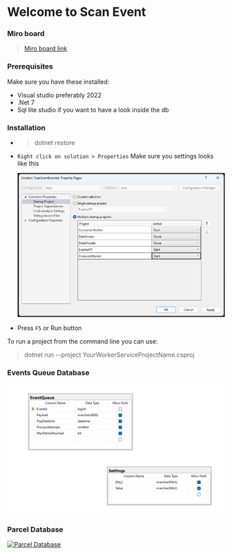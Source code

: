 # Welcome to Scan Event

### Miro board

> [Miro board link](https://miro.com/app/board/uXjVNT4IwUc=/?share_link_id=95267939321)

### Prerequisites

Make sure you have these installed:

- Visual studio preferably 2022
- .Net 7
- Sql lite studio if you want to have a look inside the db

### Installation

- > dotnet restore

- `Right click on solution > Properties` Make sure you settings looks like this

  [![Parcel Database](https://github.com/Mohamed-Ahmed-Abdullah/ScanEventExercise/blob/main/Docs/StartSettings.png)]()

- Press `F5` or Run button

To run a project from the command line you can use:

> dotnet run --project YourWorkerServiceProjectName.csproj

### Events Queue Database

[![Parcel Database](https://github.com/Mohamed-Ahmed-Abdullah/ScanEventExercise/blob/main/Docs/EventQueueDb.png)]()

### Parcel Database

[![Parcel Database](github.com/Mohamed-Ahmed-Abdullah/ScanEventExercise/blob/main/Docs/ParcelDb.png)]()
